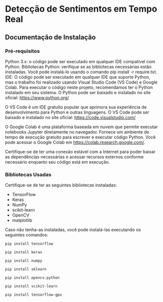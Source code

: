 # Detecção de Sentimentos em Tempo Real

## Documentação de Instalação

### Pré-requisitos

Python 3.x: o código pode ser executado em qualquer IDE compatível com Python. Bibliotecas Python: verifique se as bibliotecas necessárias estão instaladas. Você pode instalá-lo usando o comando pip install -r require.txt. IDE: O código pode ser executado em qualquer IDE que suporte Python, mas o trabalho foi realizado usando Visual Studio Code (VS Code) e Google Colab. Para executar o código neste projeto, recomendamos ter o Python instalado em seu sistema. O Python pode ser baixado e instalado no site oficial: https://www.python.org/

 O VS Code é um IDE gratuito popular que aprimora sua experiência de desenvolvimento para Python e outras linguagens. O VS Code pode ser baixado e instalado no site oficial: https://code.visualstudio.com/

 O Google Colab é uma plataforma baseada em nuvem que permite executar notebooks Jupyter diretamente no navegador. Fornece um ambiente de tempo de execução gratuito para escrever e executar código Python. Você pode acessar o Google Colab em https://colab.research.google.com/.

 Certifique-se de ter uma conexão estável com a Internet para poder baixar as dependências necessárias e acessar recursos externos conforme necessário enquanto seu código está em execução.

### Bibliotecas Usadas

Certifique-se de ter as seguintes bibliotecas instaladas:

- TensorFlow
- Keras
- NumPy
- scikit-learn
- OpenCV
- matplotlib

Caso não tenha-as instaladas, você pode instalá-las executando os seguintes comandos:

`pip install tensorflow`

`pip install keras`

`pip install numpy`

`pip install sklearn`

`pip install opencv-python`

`pip install scikit-learn`

`pip install tensorflow-gpu`
